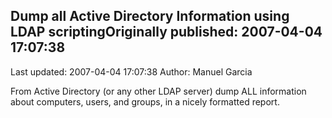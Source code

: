 ## Dump all Active Directory Information using LDAP scriptingOriginally published: 2007-04-04 17:07:38 
Last updated: 2007-04-04 17:07:38 
Author: Manuel Garcia 
 
From Active Directory (or any other LDAP server) dump ALL information about computers, users, and groups, in a nicely formatted report.
